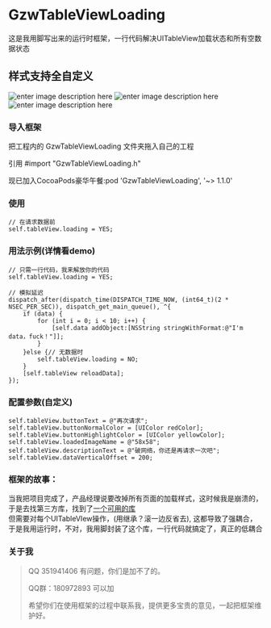 GzwTableViewLoading  
===================================  
   这是我用脚写出来的运行时框架，一行代码解决UITableView加载状态和所有空数据状态
  
    
样式支持全自定义  
-----------------------------------  
  ![enter image description here](http://a3.qpic.cn/psb?/V106kzCe1y2bCc/x81CgEonEzt06w..80pXF2Zwr6l3W0pY4Xkkulaqy4k!/b/dKoAAAAAAAAA&bo=yABjAcgAYwEDACU!&rf=viewer_4&t=5) 
   ![enter image description here](http://a2.qpic.cn/psb?/V106kzCe1y2bCc/PX2nfr0U418YQ0maPSGKYRcFBoZGvJ3smvfz2ysDShs!/b/dKkAAAAAAAAA&bo=yABjAcgAYwEDACU!&rf=viewer_4&t=5)
   ![enter image description here](http://a1.qpic.cn/psb?/V106kzCe1y2bCc/jKkuOu7OZ.vqX0rtUpyBxyFuiBRrMuGe3Ppq86Eu3KA!/b/dPwAAAAAAAAA&bo=yABjAcgAYwEDACU!&rf=viewer_4&t=5)
    
### 导入框架  
  把工程内的 GzwTableViewLoading 文件夹拖入自己的工程
  
  引用 #import "GzwTableViewLoading.h"
  
  现已加入CocoaPods豪华午餐:pod 'GzwTableViewLoading', '~> 1.1.0'
   
          
### 使用    
    // 在请求数据前
    self.tableView.loading = YES;
  
### 用法示例(详情看demo)
    // 只需一行代码，我来解放你的代码
    self.tableView.loading = YES;
    
    // 模拟延迟
    dispatch_after(dispatch_time(DISPATCH_TIME_NOW, (int64_t)(2 * NSEC_PER_SEC)), dispatch_get_main_queue(), ^{
        if (data) {
            for (int i = 0; i < 10; i++) {
                [self.data addObject:[NSString stringWithFormat:@"I'm data，fuck！"]];
            }
        }else {// 无数据时
            self.tableView.loading = NO;
        }
        [self.tableView reloadData];
    });
    
### 配置参数(自定义)    
    self.tableView.buttonText = @"再次请求";
    self.tableView.buttonNormalColor = [UIColor redColor];
    self.tableView.buttonHighlightColor = [UIColor yellowColor];
    self.tableView.loadedImageName = @"58x58";
    self.tableView.descriptionText = @"破网络，你还是再请求一次吧";
    self.tableView.dataVerticalOffset = 200;  
### 框架的故事：
当我把项目完成了，产品经理说要改掉所有页面的加载样式，这时候我是崩溃的，于是去找第三方库，找到了[一个可用的库](https://github.com/dzenbot/DZNEmptyDataSet)<br />  但需要对每个UITableVIew操作，(用继承？滚一边反省去), 
这都导致了强耦合，于是我用运行时，不对，我用脚封装了这个库，一行代码就搞定了，真正的低耦合

  
  
### 关于我  
> QQ 351941406 有问题，你们是加不了的。 
>  
> QQ群：180972893  可以加
>  
> 希望你们在使用框架的过程中联系我，提供更多宝贵的意见，一起把框架维护好。  
 
  

